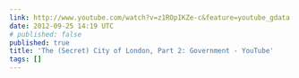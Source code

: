 ```yaml
---
link: http://www.youtube.com/watch?v=z1ROpIKZe-c&feature=youtube_gdata
date: 2012-09-25 14:19 UTC
# published: false
published: true
title: 'The (Secret) City of London, Part 2: Government - YouTube'
tags: []
---
```




